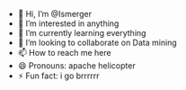 - 👋 Hi, I’m @Ismerger
- 👀 I’m interested in anything
- 🌱 I’m currently learning everything
- 💞️ I’m looking to collaborate on Data mining
- 📫 How to reach me here
- 😄 Pronouns: apache helicopter
- ⚡ Fun fact: i go brrrrrr

<!---
Ismerger/Ismerger is a ✨ special ✨ repository because its `README.md` (this file) appears on your GitHub profile.
You can click the Preview link to take a look at your changes.
--->

